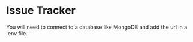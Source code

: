 # Issue Tracker
You will need to connect to a database like MongoDB and add the url in a .env file.

